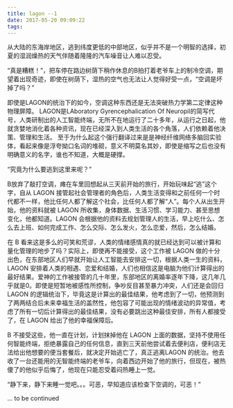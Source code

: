 ```yaml
---
title: lagon --1
date: 2017-05-20 09:09:22
tags:
---
```


从大陆的东海岸地区，逃到纬度更低的中部地区，似乎并不是一个明智的选择，初夏的湿润燥热的天气伴随着隆隆的汽车噪音让人难以忍受。
<!-- more -->
“真是糟糕！”，把车停在路边树荫下稍作休息的B拍打着老爷车上的制冷空调，期望着出现奇迹，即使在树荫下，湿热的空气也无法让人觉得好受一点，“空调是坏掉了吗？”

即使是LAGON的统治下的如今，空调这种东西还是无法突破热力学第二定律这种物理屏障。
LAGON是LAboratory Gyrencephalication Of Neuropil的简写代号，人类研制出的人工智能终端，无所不在地运行了二十多年，从运行之日起，他就贪婪地消化着各种资讯，现在已经深入到人类生活的各个角落，人们依赖着他决策、管理和生活。
至于为什么起这个强行翻译过来是是神经纤维网络多脑回实验体，看起来像是浮夸拗口名词的堆砌，意义不明莫名其妙，即使是缩写之后也没有明确意义的名字，谁也不知道，大概是硬撑。

“究竟为什么要逃到这里来呢？”

B放弃了敲打空调，瘫在车里回想起从三天前开始的旅行，开始玩味起“逃”这个字，自从 LAGON 接管起社会管理者的角色后，人类生活变得和之前任何一个时代都不一样，他比任何人都了解这个社会，比任何人都了解“人”。每个人从出生开始，他的资料就被 LAGON 所收集，身体数据、生活习惯、学习能力、甚至思想变化，他都知道。LAGON 会根据他的资料去规划管理人的生活，早上吃什么、怎么去上班、如何完成工作、怎么交际、怎么发火，怎么恋爱，然后，怎么结婚。

在 B 看来这是多么的可笑和荒谬，人类的情绪感情真的就已经达到可以被计算和量化管理的地步了吗？实际上，即使再不能接受，这个工作被 LAGON 做的十分出色，在东部地区人们早就开始让人工智能去安排这一切，根据人类一生的资料，LAGON 安排着人类的相遇、恋爱和结婚，人们也相信这是电脑为他们计算得出的最好结果。爱神的工作被接管的几十年里，东部地区的离婚率逐年下降，这几年几乎就是0。即使是短暂地被感性所控制，争吵反目甚至暴力冲突，人们还是会回归 LAGON 的逻辑统治下，毕竟这是计算出的最佳结果，他考虑到了一切，他预测到了两两结合后未来幸福生活的盖然性，他包容了可能出现的情绪波动的异常值，考虑了所有一切后计算得出的最佳结果，没有必要跳出这种最佳安排，所有人都接受了，在 LAGON 给出了他的幸福保障后。

B 不接受这些，他一直在计划，计划抹掉他在 LAGON 上面的数据，坚持不使用任何智能终端，拒绝暴露自己的任何信息，直到三天前他尝试着去便利店，便利店无法给出他想要的便当套餐后，就决定开始逃亡了，真正逃离LAGON 的统治。他去收了一台还能用的无智能终端的老爷车，向着西边开始了他的旅行，但现在，被热傻了的他似乎后悔了，他现在只能忍受着闷热睡上一觉。

“静下来，静下来睡一觉吧。。。可恶，早知道应该检查下空调的，可恶！”

... to be continued
